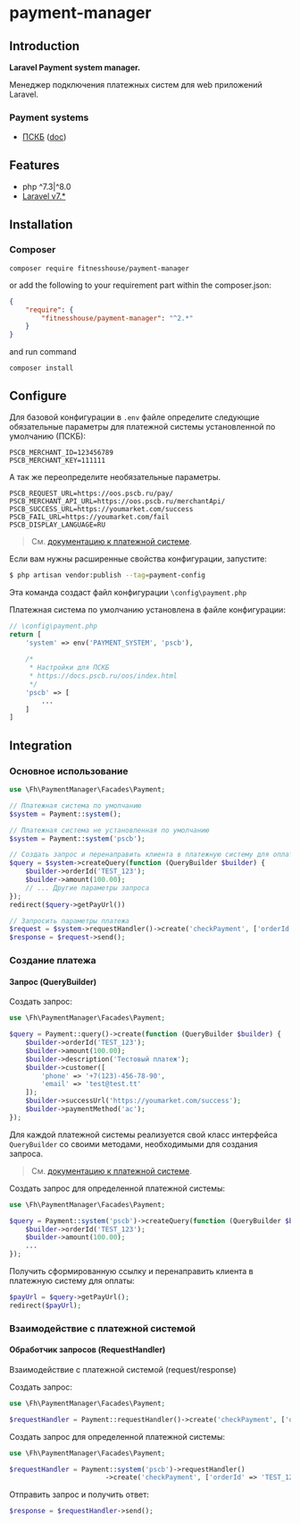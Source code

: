 # payment-manager

## Introduction

**Laravel Payment system manager.**

Менеджер подключения платежных систем для web приложений Laravel.

### Payment systems
* [ПСКБ](https://docs.pscb.ru/oos/api.html) ([doc](src/Pscb/README.md))

## Features
* php ^7.3|^8.0
* [Laravel v7.*](https://laravel.com/docs/7.x)

## Installation
### Composer

```shell script
composer require fitnesshouse/payment-manager
```

or add the following to your requirement part within the composer.json:

```json
{
    "require": {
        "fitnesshouse/payment-manager": "^2.*"
    }
}
```
and run command
```shell script
composer install
```

## Configure

Для базовой конфигурации в ```.env``` файле определите следующие обязательные параметры для платежной системы установленной по умолчанию (ПСКБ):

```dotenv
PSCB_MERCHANT_ID=123456789
PSCB_MERCHANT_KEY=111111
```

А так же переопределите необязательные параметры.
```dotenv
PSCB_REQUEST_URL=https://oos.pscb.ru/pay/
PSCB_MERCHANT_API_URL=https://oos.pscb.ru/merchantApi/
PSCB_SUCCESS_URL=https://youmarket.com/success
PSCB_FAIL_URL=https://youmarket.com/fail
PSCB_DISPLAY_LANGUAGE=RU
```

> См. [документацию к платежной системе](#payment-systems).

Если вам нужны расширенные свойства конфигурации, запустите:

```bash
$ php artisan vendor:publish --tag=payment-config
```

Эта команда создаст файл конфигурации ```\config\payment.php```

Платежная система по умолчанию установлена в файле конфигурации:

```php
// \config\payment.php
return [
    'system' => env('PAYMENT_SYSTEM', 'pscb'),
    
    /*
     * Настройки для ПСКБ
     * https://docs.pscb.ru/oos/index.html
     */
    'pscb' => [
        ...
    ]
]
```

## Integration
### Основное использование
```php
use \Fh\PaymentManager\Facades\Payment;

// Платежная система по умолчанию
$system = Payment::system();

// Платежная система не установленная по умолчанию
$system = Payment::system('pscb');

// Создать запрос и перенаправить клиента в платежную систему для оплаты
$query = $system->createQuery(function (QueryBuilder $builder) {
    $builder->orderId('TEST_123');
    $builder->amount(100.00);
    // ... Другие параметры запроса
});
redirect($query->getPayUrl())

// Запросить параметры платежа
$request = $system->requestHandler()->create('checkPayment', ['orderId' => 'TEST_123'])
$response = $request->send();
```

### Создание платежа
#### Запрос (QueryBuilder)

Создать запрос:
```php
use \Fh\PaymentManager\Facades\Payment;

$query = Payment::query()->create(function (QueryBuilder $builder) {
    $builder->orderId('TEST_123');
    $builder->amount(100.00);
    $builder->description('Тестовый платеж');
    $builder->customer([
        'phone' => '+7(123)-456-78-90',
        'email' => 'test@test.tt'
    ]);
    $builder->successUrl('https://youmarket.com/success');
    $builder->paymentMethod('ac');
});
```

Для каждой платежной системы реализуется свой класс интерфейса `QueryBuilder` со своими методами, необходимыми для создания запроса.

> См. [документацию к платежной системе](#payment-systems).

Создать запрос для определенной платежной системы:
```php
use \Fh\PaymentManager\Facades\Payment;

$query = Payment::system('pscb')->createQuery(function (QueryBuilder $builder) {
    $builder->orderId('TEST_123');
    $builder->amount(100.00);
    ...
});
```

Получить сформированную ссылку и перенаправить клиента в платежную систему для оплаты: 
```php
$payUrl = $query->getPayUrl();
redirect($payUrl);
```

### Взаимодействие с платежной системой
#### Обработчик запросов (RequestHandler)

Взаимодействие с платежной системой (request/response)

Создать запрос:
```php
use \Fh\PaymentManager\Facades\Payment;

$requestHandler = Payment::requestHandler()->create('checkPayment', ['orderId' => 'TEST_123']);
```

Создать запрос для определенной платежной системы:
```php
use \Fh\PaymentManager\Facades\Payment;

$requestHandler = Payment::system('pscb')->requestHandler()
                        ->create('checkPayment', ['orderId' => 'TEST_123']);
```

Отправить запрос и получить ответ:
```php
$response = $requestHandler->send();
```
